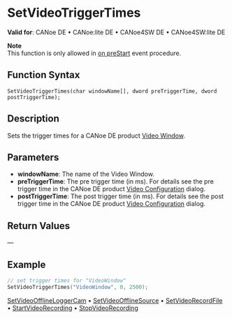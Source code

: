 # SetVideoTriggerTimes

**Valid for**: CANoe DE • CANoe:lite DE • CANoe4SW DE • CANoe4SW:lite DE

**Note**  
This function is only allowed in [on preStart](../CAPLfunctionsEventProceduresOverview.md) event procedure.

## Function Syntax

```
SetVideoTriggerTimes(char windowName[], dword preTriggerTime, dword postTriggerTime);
```

## Description

Sets the trigger times for a CANoe DE product [Video Window](../../../CANoeCANalyzer/Windows/Video/VideoWindow.md).

## Parameters

- **windowName**: The name of the Video Window.
- **preTriggerTime**: The pre trigger time (in ms). For details see the pre trigger time in the CANoe DE product [Video Configuration](../../../CANoeCANalyzer/Windows/Video/VideoWindowConfiguration.md) dialog.
- **postTriggerTime**: The post trigger time (in ms). For details see the post trigger time in the CANoe DE product [Video Configuration](../../../CANoeCANalyzer/Windows/Video/VideoWindowConfiguration.md) dialog.

## Return Values

—

## Example

```c
// set trigger times for "VideoWindow"
SetVideoTriggerTimes("VideoWindow", 0, 2500);
```

[SetVideoOfflineLoggerCam](CAPLfunctionSetVideoOfflineLoggerCam.md) • [SetVideoOfflineSource](CAPLfunctionSetVideoOfflineSource.md) • [SetVideoRecordFile](CAPLfunctionSetVideoRecordFile.md) • [StartVideoRecording](CAPLfunctionStartVideoRecording.md) • [StopVideoRecording](CAPLfunctionStopVideoRecording.md)

